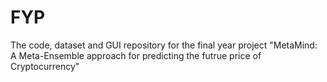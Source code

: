 # FYP
The code, dataset and GUI repository for the final year project "MetaMind: A Meta-Ensemble approach for predicting the futrue price of Cryptocurrency"
